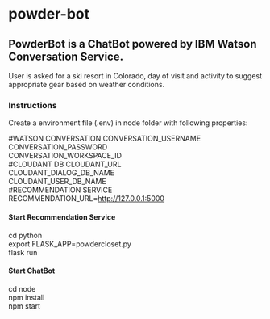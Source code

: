 # powder-bot

## PowderBot is a ChatBot powered by IBM Watson Conversation Service. 

User is asked for a ski resort in Colorado, day of visit and activity to suggest appropriate gear based on weather conditions.

### Instructions

Create a environment file (.env) in node folder with following properties:  

#WATSON CONVERSATION
CONVERSATION_USERNAME  
CONVERSATION_PASSWORD  
CONVERSATION_WORKSPACE_ID  
#CLOUDANT DB
CLOUDANT_URL  
CLOUDANT_DIALOG_DB_NAME  
CLOUDANT_USER_DB_NAME  
#RECOMMENDATION SERVICE  
RECOMMENDATION_URL=http://127.0.0.1:5000  

#### Start Recommendation Service

cd python  
export FLASK_APP=powdercloset.py  
flask run  

#### Start ChatBot

cd node  
npm install  
npm start  
